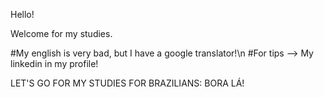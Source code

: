 Hello!

Welcome for my studies.

#My english is very bad, but I have a google translator!\n
#For tips --> My linkedin in my profile!

LET'S GO FOR MY STUDIES
FOR BRAZILIANS: BORA LÁ! 
